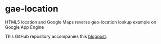 # gae-location
HTML5 location and Google Maps reverse geo-location lookup example on Google App Engine

This GitHub repository accompanies this [blogpost](http://www.thirumal.in/2012/05/geo-location-identification-and-reverse.html).
